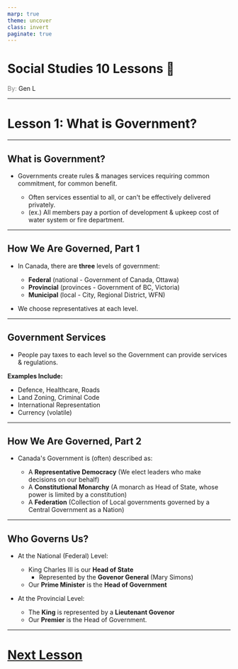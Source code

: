 ```yaml
---
marp: true
theme: uncover
class: invert
paginate: true
---
```


# <!--fit-->Social Studies 10 Lessons :book:

<span style="color:grey">By:</span> Gen L

<!--_footer: In partnership with Hyperion University, 2023-->

---

# Lesson 1: What is Government?

---

## What is Government?

* Governments create rules & manages services requiring common commitment, for common benefit.

  * Often services essential to all, or can't be effectively delivered privately.
  * (ex.) All members pay a portion of development & upkeep cost of water system or fire department.

---

## How We Are Governed, Part 1

* In Canada, there are **three** levels of government:
    
    * **Federal** (national - Government of Canada, Ottawa)
    * **Provincial** (provinces  - Government of BC, Victoria)
    * **Municipal** (local - City, Regional District, WFN)

* We choose representatives at each level.

---

## Government Services

* People pay taxes to each level so the Government can provide services & regulations.

**Examples Include:**
    
* Defence, Healthcare, Roads
* Land Zoning, Criminal Code
* International Representation
* Currency (volatile)

---

## How We Are Governed, Part 2

* Canada's Government is (often) described as:

    * A **Representative Democracy** (We elect leaders who make decisions on our behalf)
    * A **Constitutional Monarchy** (A monarch as Head of State, whose power is limited by a constitution)
    * A **Federation** (Collection of Local governments governed by a Central Government as a Nation)

---

## Who Governs Us?

* At the National (Federal) Level:
    * King Charles III is our **Head of State**
        * Represented by the **Govenor General** (Mary Simons)
    * Our **Prime Minister** is the **Head of Government**

* At the Provincial Level:
    * The **King** is represented by a **Lieutenant Govenor**
    * Our **Premier** is the Head of Government.

---

# [Next Lesson](Lesson%202.html)
